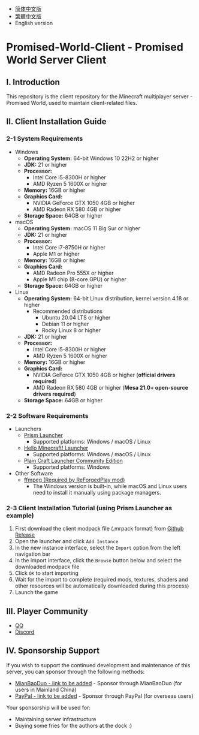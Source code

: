 - [简体中文版](./README.md)
- [繁體中文版](./README_TW.md)
- English version

# Promised-World-Client - Promised World Server Client

## I. Introduction
This repository is the client repository for the Minecraft multiplayer server - Promised World, used to maintain client-related files.

## II. Client Installation Guide
### 2-1 System Requirements
- Windows
  - **Operating System:** 64-bit Windows 10 22H2 or higher
  - **JDK:** 21 or higher
  - **Processor:**
    - Intel Core i5-8300H or higher
    - AMD Ryzen 5 1600X or higher
  - **Memory:** 16GB or higher
  - **Graphics Card:**
    - NVIDIA GeForce GTX 1050 4GB or higher
    - AMD Radeon RX 580 4GB or higher
  - **Storage Space:** 64GB or higher
- macOS
  - **Operating System:** macOS 11 Big Sur or higher
  - **JDK:** 21 or higher
  - **Processor:**
    - Intel Core i7-8750H or higher
    - Apple M1 or higher
  - **Memory:** 16GB or higher
  - **Graphics Card:**
    - AMD Radeon Pro 555X or higher
    - Apple M1 chip (8-core GPU) or higher
  - **Storage Space:** 64GB or higher
- Linux
  - **Operating System:** 64-bit Linux distribution, kernel version 4.18 or higher
    - Recommended distributions
      - Ubuntu 20.04 LTS or higher
      - Debian 11 or higher
      - Rocky Linux 8 or higher
  - **JDK:** 21 or higher
  - **Processor:**
    - Intel Core i5-8300H or higher
    - AMD Ryzen 5 1600X or higher
  - **Memory:** 16GB or higher
  - **Graphics Card:**
    - NVIDIA GeForce GTX 1050 4GB or higher (**official drivers required**)
    - AMD Radeon RX 580 4GB or higher (**Mesa 21.0+ open-source drivers required**)
  - **Storage Space:** 64GB or higher

### 2-2 Software Requirements
- Launchers
  - [Prism Launcher](https://prismlauncher.org/)
    - Supported platforms: Windows / macOS / Linux
  - [Hello Minecraft! Launcher](https://hmcl.huangyuhui.net/)
    - Supported platforms: Windows / macOS / Linux
  - [Plain Craft Launcher Community Edition](https://www.pclc.cc/projects/pcl-ce/)
    - Supported platforms: Windows
- Other Software
  - [ffmpeg (Required by ReForgedPlay mod)](https://ffmpeg.org/)
    - The Windows version is built-in, while macOS and Linux users need to install it manually using package managers.

### 2-3 Client Installation Tutorial (using Prism Launcher as example)
1. First download the client modpack file (.mrpack format) from [Github Release](https://github.com/Star-River-Studios/Promised-World-Client/releases/latest)
2. Open the launcher and click `Add Instance`
3. In the new instance interface, select the `Import` option from the left navigation bar
4. In the import interface, click the `Browse` button below and select the downloaded modpack file
5. Click `OK` to start importing
6. Wait for the import to complete (required mods, textures, shaders and other resources will be automatically downloaded during this process)
7. Launch the game

## III. Player Community
- [QQ](https://qm.qq.com/q/qZ2TJ0lZdK)
- [Discord](https://discord.gg/j275P4PRzP)

## IV. Sponsorship Support
If you wish to support the continued development and maintenance of this server, you can sponsor through the following methods:

- [MianBaoDuo - link to be added](#) - Sponsor through MianBaoDuo (for users in Mainland China)
- [PayPal - link to be added](#) - Sponsor through PayPal (for overseas users)

Your sponsorship will be used for:
- Maintaining server infrastructure
- Buying some fries for the authors at the dock :)